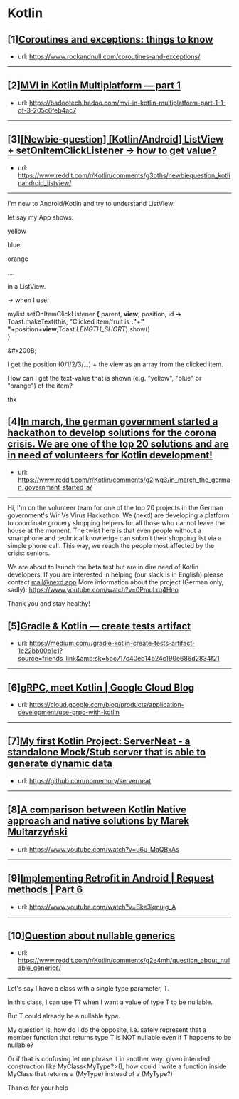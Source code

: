 # Kotlin
## [1][Coroutines and exceptions: things to know](https://www.reddit.com/r/Kotlin/comments/g3mbju/coroutines_and_exceptions_things_to_know/)
- url: https://www.rockandnull.com/coroutines-and-exceptions/
---

## [2][MVI in Kotlin Multiplatform — part 1](https://www.reddit.com/r/Kotlin/comments/g35sle/mvi_in_kotlin_multiplatform_part_1/)
- url: https://badootech.badoo.com/mvi-in-kotlin-multiplatform-part-1-1-of-3-205c6feb4ac7
---

## [3][[Newbie-question] [Kotlin/Android] ListView + setOnItemClickListener -&gt; how to get value?](https://www.reddit.com/r/Kotlin/comments/g3bths/newbiequestion_kotlinandroid_listview/)
- url: https://www.reddit.com/r/Kotlin/comments/g3bths/newbiequestion_kotlinandroid_listview/
---
I'm new to Android/Kotlin and try to understand ListView:

let say my App shows:

yellow

blue

orange

....

in a ListView.

\-&gt; when I use:

mylist.setOnItemClickListener **{** parent, **view**, position, id **-&gt;**  
 Toast.makeText(this, "Clicked item/fruit is **:"**\+**" "**\+position+**view**,Toast.*LENGTH\_SHORT*).show()  
}

&amp;#x200B;

I get the position (0/1/2/3/...) + the view as an array from the clicked item.

How can I get the text-value that is shown  (e.g. "yellow", "blue" or "orange")  of the item?

thx
## [4][In march, the german government started a hackathon to develop solutions for the corona crisis. We are one of the top 20 solutions and are in need of volunteers for Kotlin development!](https://www.reddit.com/r/Kotlin/comments/g2jwq3/in_march_the_german_government_started_a/)
- url: https://www.reddit.com/r/Kotlin/comments/g2jwq3/in_march_the_german_government_started_a/
---
Hi, I'm on the volunteer team for one of the top 20 projects in the German government's Wir Vs Virus Hackathon. We (nexd) are developing a platform to coordinate grocery shopping helpers for all those who cannot leave the house at the moment. The twist here is that even people without a smartphone and technical knowledge can submit their shopping list via a simple phone call. This way, we reach the people most affected by the crisis: seniors.

We are about to launch the beta test but are in dire need of Kotlin developers. If you are interested in helping (our slack is in English) please contact mail@nexd.app More information about the project (German only, sadly): https://www.youtube.com/watch?v=0PmuLrq4Hno

Thank you and stay healthy!
## [5][Gradle &amp; Kotlin — create tests artifact](https://www.reddit.com/r/Kotlin/comments/g2ygpq/gradle_kotlin_create_tests_artifact/)
- url: https://medium.com//gradle-kotlin-create-tests-artifact-1e22bb00b1e1?source=friends_link&amp;sk=5bc717c40eb14b24c190e686d2834f21
---

## [6][gRPC, meet Kotlin | Google Cloud Blog](https://www.reddit.com/r/Kotlin/comments/g2mbe9/grpc_meet_kotlin_google_cloud_blog/)
- url: https://cloud.google.com/blog/products/application-development/use-grpc-with-kotlin
---

## [7][My first Kotlin Project: ServerNeat - a standalone Mock/Stub server that is able to generate dynamic data](https://www.reddit.com/r/Kotlin/comments/g2hhxd/my_first_kotlin_project_serverneat_a_standalone/)
- url: https://github.com/nomemory/serverneat
---

## [8][A comparison between Kotlin Native approach and native solutions by Marek Multarzyński](https://www.reddit.com/r/Kotlin/comments/g2memo/a_comparison_between_kotlin_native_approach_and/)
- url: https://www.youtube.com/watch?v=u6u_MaQBxAs
---

## [9][Implementing Retrofit in Android | Request methods | Part 6](https://www.reddit.com/r/Kotlin/comments/g2l4z8/implementing_retrofit_in_android_request_methods/)
- url: https://www.youtube.com/watch?v=Bke3kmujg_A
---

## [10][Question about nullable generics](https://www.reddit.com/r/Kotlin/comments/g2e4mh/question_about_nullable_generics/)
- url: https://www.reddit.com/r/Kotlin/comments/g2e4mh/question_about_nullable_generics/
---
Let's say I have a class with a single type parameter, T.

In this class, I can use T? when I want a value of type T to be nullable.

But T could already be a nullable type. 

My question is, how do I do the opposite, i.e. safely represent that a member function that returns type T is NOT nullable even if T happens to be nullable?

Or if that is confusing let me phrase it in another way: given intended construction like MyClass&lt;MyType?&gt;(), how could I write a function inside MyClass that returns a (MyType) instead of a (MyType?)

Thanks for your help
